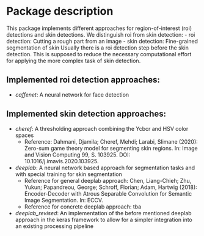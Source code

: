 # Package description

This package implements different approaches for region-of-interest (roi) detections and skin detections.
We distinguish roi from skin detection: - roi detection: Cutting a rough part from an image - skin detection: Fine-grained segmentation of skin
Usually there is a roi detection step before the skin detection. This is supposed to reduce the necessary computational effort for applying the more complex task of skin detection.

## Implemented roi detection approaches:

- _caffenet_: A neural network for face detection

## Implemented skin detection approaches:

- _cheref_: A thresholding approach combining the Ycbcr and HSV color spaces
  - Reference: Dahmani, Djamila; Cheref, Mehdi; Larabi, Slimane (2020): Zero-sum game theory model for segmenting skin regions. In: Image and Vision Computing 99, S. 103925. DOI: 10.1016/j.imavis.2020.103925.
- _deeplab_: A neural network based approach for segmentation tasks and with special training for skin segmentation
  - Reference for general deeplab approach: Chen, Liang-Chieh; Zhu, Yukun; Papandreou, George; Schroff, Florian; Adam, Hartwig (2018): Encoder-Decoder with Atrous Separable Convolution for Semantic Image Segmentation. In: ECCV.
  - Reference for concrete deeplab approach: tba
- _deeplab_revised_: An implementation of the before mentioned deeplab approach in the keras framework to allow for a simpler integration into an existing processing pipeline
